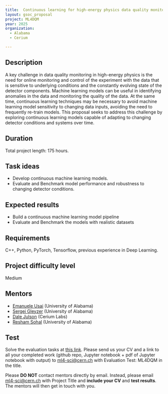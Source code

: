 ```yaml
---
title:  Continuous learning for high-energy physics data quality monitoring
layout: gsoc_proposal
project: ML4DQM
year: 2025
organization:
  - Alabama
  - Cerium

---
```


## Description


A key challenge in data quality monitoring in high-energy physics is the need for online monitoring and control of the experiment with the data that is sensitive to underlying conditions and the constantly evolving state of the detector components. Machine learning models can be useful in identifying anomalies in the data and monitoring the quality of the data. At the same time, continuous learning techniques may be necessary to avoid machine learning model sensitivity to changing data inputs, avoiding the need to frequently re-train models. This proposal seeks to address this challenge by exploring continuous learning models capable of adapting to changing detector conditions and systems over time. 

## Duration

Total project length: 175 hours.

## Task ideas
 * Develop continuous machine learning models.
 * Evaluate and Benchmark model performance and robustness to changing detector conditions. 

## Expected results
 * Build a continuous machine learning model pipeline
 * Evaluate and Benchmark the models with realistic datasets

## Requirements
C++, Python, PyTorch, Tensorflow, previous experience in Deep Learning.

## Project difficulty level
Medium

## Mentors
  * [Emanuele Usai](mailto:ml4-sci@cern.ch) (University of Alabama)
  * [Sergei Gleyzer](mailto:ml4-sci@cern.ch) (University of Alabama)
  * [Dale Julson](mailto:ml4-sci@cern.ch) (Cerium Labs)
  * [Resham Sohal](mailto:ml4-sci@cern.ch) (University of Alabama)


## Test
Solve the evaluation tasks at [this link](https://docs.google.com/document/d/e/2PACX-1vT4zwyd9cIC1mibfDgavyM6mhm3f2g4c2J47KANd7N5DaGuzWGFAoT4zp7TMH3QtUdq8u1M-c1bQmMg/pub). Please send us your CV and a link to all your completed work (github repo, Jupyter notebook + pdf of Jupyter notebook with output) to [ml4-sci@cern.ch](mailto:ml4-sci@cern.ch) with Evaluation Test: ML4DQM in the title.

Please **DO NOT** contact mentors directly by email. Instead, please email [ml4-sci@cern.ch](mailto:ml4-sci@cern.ch) with Project Title and **include your CV** and **test results**. The mentors will then get in touch with you.



